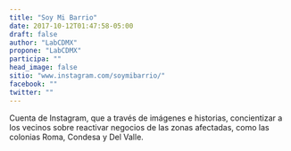 ```yaml
---
title: "Soy Mi Barrio"
date: 2017-10-12T01:47:58-05:00
draft: false
author: "LabCDMX"
propone: "LabCDMX"
participa: ""
head_image: false
sitio: "www.instagram.com/soymibarrio/"
facebook: ""
twitter: ""
---
```

Cuenta de Instagram, que a través de imágenes e historias, concientizar a los vecinos sobre reactivar negocios de las zonas afectadas, como las colonias Roma, Condesa y Del Valle.
